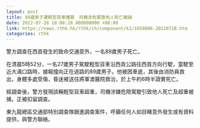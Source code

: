```yaml
---
layout: post
title: 89歲男子遭輕型貨車撞斃　司機涉危駕致他人死亡被捕
date: 2022-07-28 18:08:28.000000000 +08:00
link: https://news.rthk.hk/rthk/ch/component/k2/1659806-20220728.htm
categories: rthk
---
```


警方調查在西貢發生的致命交通意外，一名89歲男子死亡。

在清晨5時52分，一名27歲男子駕駛輕型貨車沿西貢公路往西貢方向行駛，當駛至近大涌口路時，據報撞向正在過路的89歲男子。他被困車底，其後由消防員救出，身體多處受傷，昏迷被送往將軍澳醫院救治，於上午約6時半證實死亡。

經調查後，警方發現該輛輕型貨車超重，司機涉嫌危險駕駛引致他人死亡及超重被捕，正被扣留調查。

東九龍總區交通部特別調查隊跟進調查案件，呼籲任何人如目睹意外發生或有資料提供，與警方聯絡。
